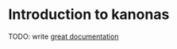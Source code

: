 # Introduction to kanonas

TODO: write [great documentation](http://jacobian.org/writing/what-to-write/)
